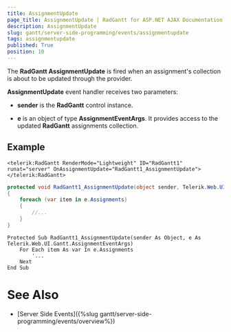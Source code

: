 ```yaml
---
title: AssignmentUpdate
page_title: AssignmentUpdate | RadGantt for ASP.NET AJAX Documentation
description: AssignmentUpdate
slug: gantt/server-side-programming/events/assignmentupdate
tags: assignmentupdate
published: True
position: 10
---
```


The **RadGantt AssignmentUpdate** is fired when an assignment's collection is about to be updated through the provider.

**AssignmentUpdate** event handler receives two parameters:

* **sender** is the **RadGantt** control instance.

* **e** is an object of type **AssignmentEventArgs**. It provides access to the updated **RadGantt** assignments collection.

## Example

````ASP.NET
<telerik:RadGantt RenderMode="Lightweight" ID="RadGantt1" runat="server" OnAssignmentUpdate="RadGantt1_AssignmentUpdate"></telerik:RadGantt>
````

````C#
protected void RadGantt1_AssignmentUpdate(object sender, Telerik.Web.UI.Gantt.AssignmentEventArgs e)
{
    foreach (var item in e.Assignments)
    {
        //...
    }
}
````
````VB.NET
Protected Sub RadGantt1_AssignmentUpdate(sender As Object, e As Telerik.Web.UI.Gantt.AssignmentEventArgs)
    For Each item As var In e.Assignments
        '...
    Next
End Sub
````


# See Also

 * [Server Side Events]({%slug gantt/server-side-programming/events/overview%})
 